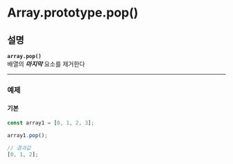 # Array.prototype.pop()

## 설명

**`array.pop()`**  
배열의 **_마지막_** 요소를 제거한다

---

### 예제

#### 기본

```javascript
const array1 = [0, 1, 2, 3];

array1.pop();

// 결과값
[0, 1, 2];
```
